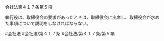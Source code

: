 会社法第４１７条第５項

執行役は、取締役会の要求があったときは、取締役会に出席し、取締役会が求めた事項について説明をしなければならない。

#会社法
#会社法/第４１７条
#会社法/第４１７条/第５項
